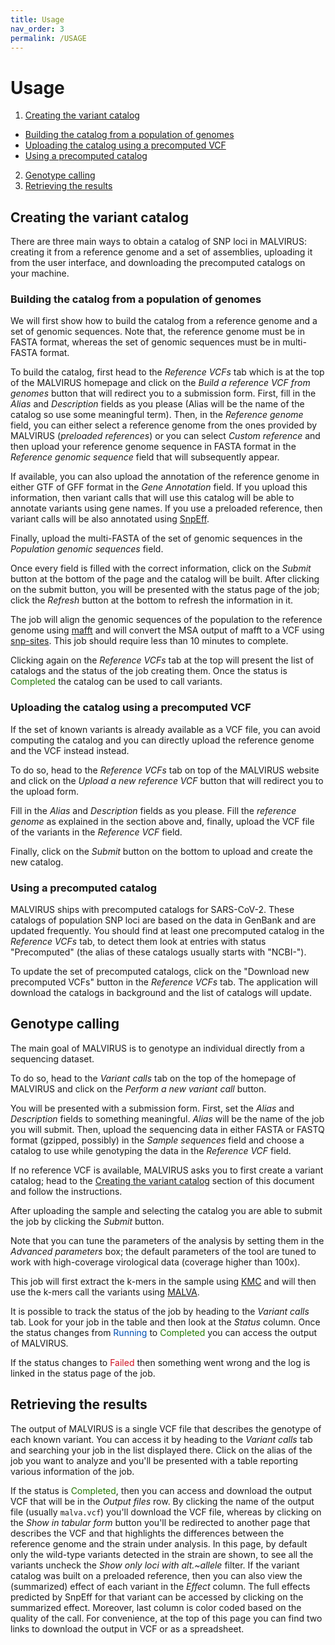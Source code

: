 ```yaml
---
title: Usage
nav_order: 3
permalink: /USAGE
---
```

# Usage
1. [Creating the variant catalog](#creating-the-variant-catalog)
  - [Building the catalog from a population of genomes](#building-the-catalog-from-a-population-of-genomes)
  - [Uploading the catalog using a precomputed VCF](#uploading-the-catalog-using-a-precomputed-vcf)
  - [Using a precomputed catalog](#using-a-precomputed-catalog)
2. [Genotype calling](#genotype-calling)
3. [Retrieving the results](#retrieving-the-results)

## Creating the variant catalog

There are three main ways to obtain a catalog of SNP loci in MALVIRUS: creating it from a reference genome and a set of assemblies, uploading it from the user interface, and downloading the precomputed catalogs on your machine.

### Building the catalog from a population of genomes

We will first show how to build the catalog from a reference genome and a set of genomic sequences.
Note that, the reference genome must be in FASTA format, whereas the set of genomic sequences must be in multi-FASTA format.

To build the catalog, first head to the _Reference VCFs_ tab which is at the top of the MALVIRUS homepage and click on the _Build a reference VCF from genomes_ button that will redirect you to a submission form.
First, fill in the _Alias_ and _Description_ fields as you please (Alias will be the name of the catalog so use some meaningful term).
Then, in the _Reference genome_ field, you can either select a reference genome from the ones provided by MALVIRUS (_preloaded references_) or you can select _Custom reference_ and then upload your reference genome sequence in FASTA format in the _Reference genomic sequence_ field that will subsequently appear.

If available, you can also upload the annotation of the reference genome in either GTF of GFF format in the _Gene Annotation_ field.
If you upload this information, then variant calls that will use this catalog will be able to annotate variants using gene names.
If you use a preloaded reference, then variant calls will be also annotated using [SnpEff](https://pcingola.github.io/SnpEff/).

Finally, upload the multi-FASTA of the set of genomic sequences in the _Population genomic sequences_ field.

Once every field is filled with the correct information, click on the _Submit_ button at the bottom of the page and the catalog will be built.
After clicking on the submit button, you will be presented with the status page of the job; click the _Refresh_ button at the bottom to refresh the information in it.

The job will align the genomic sequences of the population to the reference genome using [mafft](https://mafft.cbrc.jp/alignment/software/) and will convert the MSA output of mafft to a VCF using [snp-sites](https://github.com/sanger-pathogens/snp-sites).
This job should require less than 10 minutes to complete.

Clicking again on the _Reference VCFs_ tab at the top will present the list of catalogs and the status of the job creating them.
Once the status is <span style="color:#237804">Completed</span> the catalog can be used to call variants.

### Uploading the catalog using a precomputed VCF

If the set of known variants is already available as a VCF file, you can avoid computing the catalog and you can directly upload the reference genome and the VCF instead instead.

To do so, head to the _Reference VCFs_ tab on top of the MALVIRUS website and click on the _Upload a new reference VCF_ button that will redirect you to the upload form.

Fill in the _Alias_ and _Description_ fields as you please.
Fill the _reference genome_ as explained in the section above and, finally, upload the VCF file of the variants in the _Reference VCF_ field.

Finally, click on the _Submit_ button on the bottom to upload and create the new catalog.

### Using a precomputed catalog

MALVIRUS ships with precomputed catalogs for SARS-CoV-2.
These catalogs of population SNP loci are based on the data in GenBank and are updated frequently.
You should find at least one precomputed catalog in the _Reference VCFs_ tab, to detect them look at entries with status "Precomputed" (the alias of these catalogs usually starts with "NCBI-").

To update the set of precomputed catalogs, click on the "Download new precomputed VCFs" button in the _Reference VCFs_ tab.
The application will download the catalogs in background and the list of catalogs will update.

## Genotype calling

The main goal of MALVIRUS is to genotype an individual directly from a sequencing dataset.

To do so, head to the _Variant calls_ tab on the top of the homepage of MALVIRUS and click on the _Perform a new variant call_ button.

You will be presented with a submission form.
First, set the _Alias_ and _Description_ fields to something meaningful. _Alias_ will be the name of the job you will submit.
Then, upload the sequencing data in either FASTA or FASTQ format (gzipped, possibly) in the _Sample sequences_ field and choose a catalog to use while genotyping the data in the _Reference VCF_ field.

If no reference VCF is available, MALVIRUS asks you to first create a variant catalog; head to the [Creating the variant catalog](#creating-the-variant-catalog) section of this document and follow the instructions.

After uploading the sample and selecting the catalog you are able to submit the job by clicking the _Submit_ button.

Note that you can tune the parameters of the analysis by setting them in the _Advanced parameters_ box; the default parameters of the tool are tuned to work with high-coverage virological data (coverage higher than 100x).

This job will first extract the k-mers in the sample using [KMC](http://sun.aei.polsl.pl/kmc) and will then use the k-mers call the variants using [MALVA](https://github.com/algolab/malva).

It is possible to track the status of the job by heading to the _Variant calls_ tab.
Look for your job in the table and then look at the _Status_ column.
Once the status changes from <span style="color:#0050b3">Running</span> to <span style="color:#237804">Completed</span> you can access the output of MALVIRUS.

If the status changes to <span style="color:#cf1322">Failed</span> then something went wrong and the log is linked in the status page of the job.

## Retrieving the results

The output of MALVIRUS is a single VCF file that describes the genotype of each known variant.
You can access it by heading to the _Variant calls_ tab and searching your job in the list displayed there.
Click on the alias of the job you want to analyze and you'll be presented with a table reporting various information of the job.

If the status is <span style="color:#237804">Completed</span>, then you can access and download the output VCF that will be in the _Output files_ row.
By clicking the name of the output file (usually `malva.vcf`) you'll download the VCF file, whereas by clicking on the _Show in tabular form_ button you'll be redirected to another page that describes the VCF and that highlights the differences between the reference genome and the strain under analysis.
In this page, by default only the wild-type variants detected in the strain are shown, to see all the variants uncheck the _Show only loci with alt.~allele_ filter.
If the variant catalog was built on a preloaded reference, then you can also view the (summarized) effect of each variant in the _Effect_ column. The full effects predicted by SnpEff for that variant can be accessed by clicking on the summarized effect.
Moreover, last column is color coded based on the quality of the call.
For convenience, at the top of this page you can find two links to download the output in VCF or as a spreadsheet.
